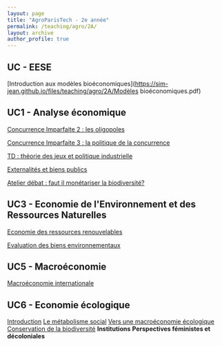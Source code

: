 ```yaml
---
layout: page
title: "AgroParisTech - 2e année"
permalink: /teaching/agro/2A/
layout: archive
author_profile: true
---
```


## UC - EESE

[Introduction aux modèles bioéconomiques](https://sim-jean.github.io/files/teaching/agro/2A/Modèles bioéconomiques.pdf)

## UC1 - Analyse économique

[Concurrence Imparfaite 2 : les oligopoles](https://sim-jean.github.io/files/teaching/agro/2A/oligopoles.html)

[Concurrence Imparfaite 3 : la politique de la concurrence](https://sim-jean.github.io/files/teaching/agro/2A/politique_concurrence.html)

[TD : théorie des jeux et politique industrielle](https://sim-jean.github.io/files/teaching/agro/2A/tutorial_game_theory.html)

[Externalités et biens publics](https://sim-jean.github.io/files/teaching/agro/2A/externalités.html)

[Atelier débat : faut il monétariser la biodiversité?](https://sim-jean.github.io/files/teaching/agro/2A/atelier_débat.pdf)

## UC3 - Economie de l'Environnement et des Ressources Naturelles

[Economie des ressources renouvelables](https://sim-jean.github.io/files/teaching/agro/2A/M1_EERN_1.html)

[Evaluation des biens environnementaux](https://sim-jean.github.io/files/teaching/agro/2A/évaluation_biens_environnementaux.html)

## UC5 - Macroéconomie

[Macroéconomie internationale](https://sim-jean.github.io/files/teaching/agro/2A/international_macro.html)

## UC6 - Economie écologique

[Introduction](https://sim-jean.github.io/files/teaching/agro/2A/UC6_Introduction.html)
[Le métabolisme social](https://sim-jean.github.io/files/teaching/agro/2A/UC6_Metabolisme.html)
[Vers une macroéconomie écologique](https://sim-jean.github.io/files/teaching/agro/2A/UC6_Macroéconomie.html)
[Conservation de la biodiversité](https://sim-jean.github.io/files/teaching/agro/2A/UC6_Biodiversité.html)
**Institutions**
**Perspectives féministes et décoloniales**